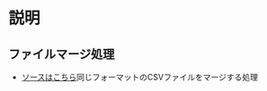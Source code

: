 # 説明

## ファイルマージ処理

* [ソースはこちら](https://github.com/snowpff14/etcresource/tree/master/fileMerge
)同じフォーマットのCSVファイルをマージする処理
